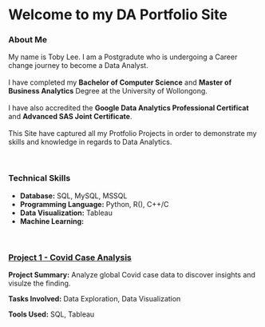 # Welcome to my DA Portfolio Site

### About Me
My name is Toby Lee. I am a Postgradute who is undergoing a Career change journey to become a Data Analyst.
<br/>
<br/>
I have completed my **Bachelor of Computer Science** and **Master of Business Analytics** Degree at the University of Wollongong.
<br/>
<br/>
I have also accredited the **Google Data Analytics Professional Certificat** and **Advanced SAS Joint Certificate**.
<br/>
<br/>
This Site have captured all my Protfolio Projects in order to demonstrate my skills and knowledge in regards to Data Analytics. 

<br/>

### Technical Skills
- **Database:** SQL, MySQL, MSSQL
- **Programming Language:** Python, R(), C++/C
- **Data Visualization:** Tableau
- **Machine Learning:** 

<br/>

### [Project 1 - Covid Case Analysis](https://github.com/tobylee12345/Project-1_Covid_Case_Analysis)

**Project Summary:** Analyze global Covid case data to discover insights and visulze the finding.  

**Tasks Involved:** Data Exploration, Data Visualization

**Tools Used:** SQL, Tableau


